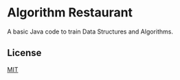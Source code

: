 # Algorithm Restaurant
A basic Java code to train Data Structures and Algorithms.

## License
[MIT](https://choosealicense.com/licenses/mit/)

